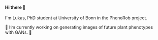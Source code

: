 #### Hi there 👋
I'm Lukas, PhD student at University of Bonn in the PhenoRob project.

🔭 I’m currently working on generating images of future plant phenotypes with GANs. 🌱

<!--
**luked12/luked12** is a ✨ _special_ ✨ repository because its `README.md` (this file) appears on your GitHub profile.

Here are some ideas to get you started:

- 🔭 I’m currently working on ...
- 🌱 I’m currently learning ...
- 👯 I’m looking to collaborate on ...
- 🤔 I’m looking for help with ...
- 💬 Ask me about ...
- 📫 How to reach me: ...
- 😄 Pronouns: ...
- ⚡ Fun fact: ...
-->
